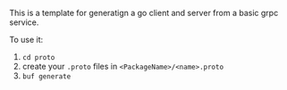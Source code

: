 This is a template for generatign a go client and server from a basic grpc service.

To use it:

1. `cd proto`
2. create your `.proto` files in `<PackageName>/<name>.proto`
3. `buf generate`
